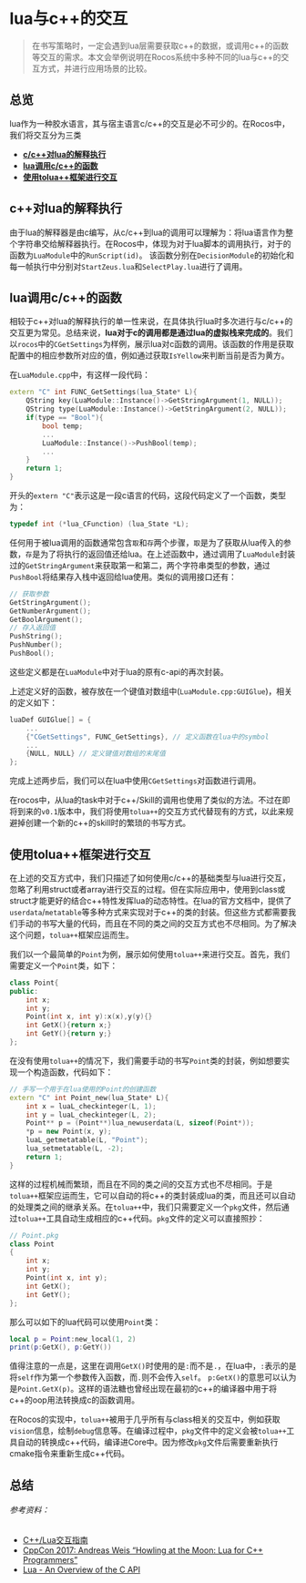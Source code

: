 # lua与c++的交互

> 在书写策略时，一定会遇到lua层需要获取c++的数据，或调用c++的函数等交互的需求。本文会举例说明在Rocos系统中多种不同的lua与c++的交互方式，并进行应用场景的比较。

## 总览
lua作为一种胶水语言，其与宿主语言c/c++的交互是必不可少的。在Rocos中，我们将交互分为三类
* [**c/c++对lua的解释执行**](#c-lua)
* [**lua调用c/c++的函数**](#luac-c)
* [**使用tolua++框架进行交互**](#tolua)

## c++对lua的解释执行
由于lua的解释器是由c编写，从c/c++到lua的调用可以理解为：将lua语言作为整个字符串交给解释器执行。在Rocos中，体现为对于lua脚本的调用执行，对于的函数为`LuaModule`中的`RunScript(id)`。
该函数分别在`DecisionModule`的初始化和每一帧执行中分别对`StartZeus.lua`和`SelectPlay.lua`进行了调用。

## lua调用c/c++的函数
相较于c++对lua的解释执行的单一性来说，在具体执行lua时多次进行与c/c++的交互更为常见。总结来说，**lua对于c的调用都是通过lua的虚拟栈来完成的**。我们以`rocos`中的`CGetSettings`为样例，展示lua对c函数的调用。该函数的作用是获取配置中的相应参数所对应的值，例如通过获取`IsYellow`来判断当前是否为黄方。

在`LuaModule.cpp`中，有这样一段代码：
```c++
extern "C" int FUNC_GetSettings(lua_State* L){
    QString key(LuaModule::Instance()->GetStringArgument(1, NULL));
    QString type(LuaModule::Instance()->GetStringArgument(2, NULL));
    if(type == "Bool"){
        bool temp;
        ...
        LuaModule::Instance()->PushBool(temp);
        ...
    }
    return 1;
}
```
开头的`extern "C"`表示这是一段c语言的代码，这段代码定义了一个函数，类型为：
```c
typedef int (*lua_CFunction) (lua_State *L);
```
任何用于被lua调用的函数通常包含`取`和`存`两个步骤，`取`是为了获取从lua传入的参数，`存`是为了将执行的返回值还给lua。在上述函数中，通过调用了`LuaModule`封装过的`GetStringArgument`来获取第一和第二，两个字符串类型的参数，通过`PushBool`将结果存入栈中返回给lua使用。类似的调用接口还有：
```c++
// 获取参数
GetStringArgument();
GetNumberArgument();
GetBoolArgument();
// 存入返回值
PushString();
PushNumber();
PushBool();
```
这些定义都是在`LuaModule`中对于lua的原有c-api的再次封装。

上述定义好的函数，被存放在一个键值对数组中(`LuaModule.cpp:GUIGlue`)，相关的定义如下：
```c++
luaDef GUIGlue[] = {
    ...
    {"CGetSettings", FUNC_GetSettings}, // 定义函数在lua中的symbol
    ...
    {NULL, NULL} // 定义键值对数组的末尾值
};

```
完成上述两步后，我们可以在lua中使用`CGetSettings`对函数进行调用。

在rocos中，从lua的task中对于c++/Skill的调用也使用了类似的方法。不过在即将到来的`v0.1`版本中，我们将使用`tolua++`的交互方式代替现有的方式，以此来规避掉创建一个新的c++的skill时的繁琐的书写方式。


## 使用tolua++框架进行交互

在上述的交互方式中，我们只描述了如何使用c/c++的基础类型与lua进行交互，忽略了利用struct或者array进行交互的过程。但在实际应用中，使用到class或struct才能更好的结合c++特性发挥lua的动态特性。在lua的官方文档中，提供了`userdata`/`metatable`等多种方式来实现对于c++的类的封装。但这些方式都需要我们手动的书写大量的代码，而且在不同的类之间的交互方式也不尽相同。为了解决这个问题，`tolua++`框架应运而生。

我们以一个最简单的`Point`为例，展示如何使用`tolua++`来进行交互。首先，我们需要定义一个`Point`类，如下：
```c++
class Point{
public:
    int x;
    int y;
    Point(int x, int y):x(x),y(y){}
    int GetX(){return x;}
    int GetY(){return y;}
};
```
在没有使用`tolua++`的情况下，我们需要手动的书写`Point`类的封装，例如想要实现一个构造函数，代码如下：
```c++
// 手写一个用于在lua使用的Point的创建函数
extern "C" int Point_new(lua_State* L){
    int x = luaL_checkinteger(L, 1);
    int y = luaL_checkinteger(L, 2);
    Point** p = (Point**)lua_newuserdata(L, sizeof(Point*));
    *p = new Point(x, y);
    luaL_getmetatable(L, "Point");
    lua_setmetatable(L, -2);
    return 1;
}
```
这样的过程机械而繁琐，而且在不同的类之间的交互方式也不尽相同。于是`tolua++`框架应运而生，它可以自动的将c++的类封装成lua的类，而且还可以自动的处理类之间的继承关系。在`tolua++`中，我们只需要定义一个`pkg`文件，然后通过`tolua++`工具自动生成相应的c++代码。`pkg`文件的定义可以直接照抄：
```c++
// Point.pkg
class Point
{
    int x;
    int y;
    Point(int x, int y);
    int GetX();
    int GetY();
};
```
那么可以如下的lua代码可以使用`Point`类：
```lua
local p = Point:new_local(1, 2)
print(p:GetX(), p:GetY())
```
值得注意的一点是，这里在调用`GetX()`时使用的是`:`而不是`.`，在lua中，`:`表示的是将`self`作为第一个参数传入函数，而`.`则不会传入`self`。
`p:GetX()`的意思可以认为是`Point.GetX(p)`。这样的语法糖也曾经出现在最初的c++的编译器中用于将c++的oop用法转换成c的函数调用。

在Rocos的实现中，`tolua++`被用于几乎所有与class相关的交互中，例如获取`vision`信息，绘制`debug`信息等。在编译过程中，`pkg`文件中的定义会被`tolua++`工具自动的转换成c++代码，编译进Core中。因为修改`pkg`文件后需要重新执行cmake指令来重新生成c++代码。
## 总结

###### 参考资料：
* [C++/Lua交互指南](https://zhuanlan.zhihu.com/p/40406096)
* [CppCon 2017: Andreas Weis “Howling at the Moon: Lua for C++ Programmers”](https://youtu.be/pfwHCiP1HFM?si=-xGuvergVM6cnLZH)
* [Lua - An Overview of the C API](https://www.lua.org/pil/24.html)
